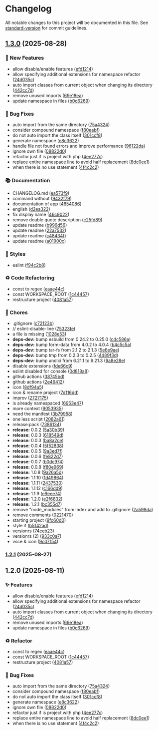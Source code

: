 # Changelog

All notable changes to this project will be documented in this file. See [standard-version](https://github.com/conventional-changelog/standard-version) for commit guidelines.

## [1.3.0](https://github.com/rejmann/php-namespace-refactor/compare/php-namespace-refactor-v1.2.1...php-namespace-refactor-v1.3.0) (2025-08-28)


### 🚀 New Features

* allow disable/enable features ([efd1214](https://github.com/rejmann/php-namespace-refactor/commit/efd12149b3c7263bb8bbee1c7feb4ec374d7386d))
* allow specifying additional extensions for namespace refactor ([24d035c](https://github.com/rejmann/php-namespace-refactor/commit/24d035c623d6d59d7f26fe5019681879a2911f9a))
* auto import classes from current object when changing its directory ([442cc7d](https://github.com/rejmann/php-namespace-refactor/commit/442cc7d910fec706dfc589ab0569fa6ed0f0e643))
* remove unused imports ([69e18ea](https://github.com/rejmann/php-namespace-refactor/commit/69e18ea03fd7c5bbd95e3406de109036ea8b45ff))
* update namespace in files ([b0c6269](https://github.com/rejmann/php-namespace-refactor/commit/b0c62695cdbfb8bb28056a5bee16e7bbc6b46de4))


### 🐛 Bug Fixes

* auto import from the same directory ([75a4324](https://github.com/rejmann/php-namespace-refactor/commit/75a4324376a29456629e20336a58b33d3bccbe4c))
* consider compound namespace ([f80eabf](https://github.com/rejmann/php-namespace-refactor/commit/f80eabfd6ce528235cbdc12e6d7419d65f908a7e))
* do not auto import the class itself ([301ccf8](https://github.com/rejmann/php-namespace-refactor/commit/301ccf8154fe15907cd5764fdf6ce54c1ed752b7))
* generate namespace ([e8c3622](https://github.com/rejmann/php-namespace-refactor/commit/e8c3622f39844344a00dfc3c642d28841ef3e8f4))
* handle file not found errors and improve performance ([96122da](https://github.com/rejmann/php-namespace-refactor/commit/96122da31c5c4db2e68acecf4174bfb05503c8b4))
* ignore own file ([08822d0](https://github.com/rejmann/php-namespace-refactor/commit/08822d07e60249b3c6fa71025543baf947e09a94))
* refactor just if is project with php ([4ee277c](https://github.com/rejmann/php-namespace-refactor/commit/4ee277c5146332f04d286dda634e665d5a563ff7))
* replace entire namespace line to avoid half replacement ([8dc0ee1](https://github.com/rejmann/php-namespace-refactor/commit/8dc0ee19bce1290f6fe953b11d08edeeeab19791))
* when there is no use statement ([4f4c2c2](https://github.com/rejmann/php-namespace-refactor/commit/4f4c2c24900f851504682c149a3bb44ca75817fa))


### 📚 Documentation

* CHANGELOG.md ([ea573f9](https://github.com/rejmann/php-namespace-refactor/commit/ea573f9b4916fb80e34ea7e8dc8cf0a6f5140573))
* command without ([9432f79](https://github.com/rejmann/php-namespace-refactor/commit/9432f795d93136a1165dee727752e86ffdcbf8b6))
* documentation of app ([4654086](https://github.com/rejmann/php-namespace-refactor/commit/46540861718abc71f0b03893ab7a628236626bd9))
* english ([d2ea322](https://github.com/rejmann/php-namespace-refactor/commit/d2ea3226f33537dc69905322399b76b57623274e))
* fix display name ([46c9022](https://github.com/rejmann/php-namespace-refactor/commit/46c90222865ddfa7e5f80761c395c0f5daf780bb))
* remove double quote description ([c25fd89](https://github.com/rejmann/php-namespace-refactor/commit/c25fd89bb49f70f2d3ae0fc2b422bafc289adf85))
* update readme ([b996d56](https://github.com/rejmann/php-namespace-refactor/commit/b996d56dae931709d3987d0e16d0c7adf4ff0772))
* update readme ([22a7532](https://github.com/rejmann/php-namespace-refactor/commit/22a75322e765f234138d2dbb436279015585ebda))
* update readme ([c48434f](https://github.com/rejmann/php-namespace-refactor/commit/c48434f8bcd5d9ef7025391b2ea8260a4af1c337))
* update readme ([a01900c](https://github.com/rejmann/php-namespace-refactor/commit/a01900c84120bd841425020c45b35c70d41be3fe))


### 💄 Styles

* eslint ([f94c2b8](https://github.com/rejmann/php-namespace-refactor/commit/f94c2b85a74431b0cdea0940adbf748cbda7c495))


### ♻️ Code Refactoring

* const to regex ([eaae44c](https://github.com/rejmann/php-namespace-refactor/commit/eaae44ca6542058c741312013d2a619271edc9b1))
* const WORKSPACE_ROOT ([1c44457](https://github.com/rejmann/php-namespace-refactor/commit/1c44457d3209f0cc43acee42e20dcbae514f3df5))
* restructure project ([4081a57](https://github.com/rejmann/php-namespace-refactor/commit/4081a5757af7358412c2550497911042c7bb9ee3))


### 🔧 Chores

* .gitignore ([c72123b](https://github.com/rejmann/php-namespace-refactor/commit/c72123b0d828fe78f841f2a7f2f6d7fd869bf53e))
* // eslint-disable-line ([75323fe](https://github.com/rejmann/php-namespace-refactor/commit/75323fe88f0c548547c5f9801a065a069fbced0a))
* a file is missing ([1028e53](https://github.com/rejmann/php-namespace-refactor/commit/1028e53b9b919358c1685733fd3ccc2830dd6215))
* **deps-dev:** bump esbuild from 0.24.2 to 0.25.0 ([cdc586a](https://github.com/rejmann/php-namespace-refactor/commit/cdc586a83587050a5afe4443d99da471b934d399))
* **deps-dev:** bump form-data from 4.0.2 to 4.0.4 ([b4c5c5a](https://github.com/rejmann/php-namespace-refactor/commit/b4c5c5ab36f77870e108ddcc03a715a6da09f2f7))
* **deps-dev:** bump tar-fs from 2.1.2 to 2.1.3 ([5e6e9ae](https://github.com/rejmann/php-namespace-refactor/commit/5e6e9aed3a4a0b8ebaccb6e584e37b9094b796cb))
* **deps-dev:** bump tmp from 0.2.3 to 0.2.5 ([4d89f3d](https://github.com/rejmann/php-namespace-refactor/commit/4d89f3dd93a22c5b0036c24f1de7388bc7f1eae5))
* **deps-dev:** bump undici from 6.21.1 to 6.21.3 ([9a8e28e](https://github.com/rejmann/php-namespace-refactor/commit/9a8e28eca9db509c99bd76897903064a77d65eea))
* disable extensions ([fde66c9](https://github.com/rejmann/php-namespace-refactor/commit/fde66c99830623dc85d7ed48eb9355ca9c0fd7e4))
* eslint disabled for console ([0d818a8](https://github.com/rejmann/php-namespace-refactor/commit/0d818a834d56db64af859ef6e9ef35a463d83280))
* github actions ([38745bd](https://github.com/rejmann/php-namespace-refactor/commit/38745bd76b9240443253cc35cdcd6715ca76fe02))
* github actions ([2e46412](https://github.com/rejmann/php-namespace-refactor/commit/2e4641219ca4b82fbee689b717caeb676a423ef9))
* icon ([8df94a5](https://github.com/rejmann/php-namespace-refactor/commit/8df94a5bcadc032b1724980cfdaaf91809ba7175))
* icon & rename project ([7d116dd](https://github.com/rejmann/php-namespace-refactor/commit/7d116dd60e1f8548f5eec9a90426d9748cd37032))
* improv ([2727175](https://github.com/rejmann/php-namespace-refactor/commit/2727175002ab5a108947a474b54c2345f26b20a1))
* is already namespaced ([6953e47](https://github.com/rejmann/php-namespace-refactor/commit/6953e470a861d9c7ece7fd75253f1e35fd976ec0))
* more context ([9053935](https://github.com/rejmann/php-namespace-refactor/commit/9053935654410d8af84d5f51cfb90e81d59a9080))
* need the manifest ([3b79958](https://github.com/rejmann/php-namespace-refactor/commit/3b79958d1f0a222e88f3d39287571f85d2fd38f6))
* one less script ([2082a61](https://github.com/rejmann/php-namespace-refactor/commit/2082a610c28b04ff197ef1a8e041efa6e539f5fc))
* release:pack ([7386134](https://github.com/rejmann/php-namespace-refactor/commit/7386134f51fe35aa8b041e0ee3e8debb27789de8))
* **release:** 0.0.2 ([5a30b39](https://github.com/rejmann/php-namespace-refactor/commit/5a30b393c1b706fb41cb3d5fdd86e1c1ddcf7575))
* **release:** 0.0.3 ([618549d](https://github.com/rejmann/php-namespace-refactor/commit/618549da8f9fdbbb94277a2ebce787406783ac20))
* **release:** 0.0.3 ([ba8a2ce](https://github.com/rejmann/php-namespace-refactor/commit/ba8a2cedf4ae0c53726ad453509ab73644014586))
* **release:** 0.0.4 ([5f52838](https://github.com/rejmann/php-namespace-refactor/commit/5f5283877abd83206fcac48e7d4dcef8c293a918))
* **release:** 0.0.5 ([9a3ed7f](https://github.com/rejmann/php-namespace-refactor/commit/9a3ed7f34f49d226eb5ab1eb6042429298e23dca))
* **release:** 0.0.6 ([fe822d7](https://github.com/rejmann/php-namespace-refactor/commit/fe822d769927633394f47003654dba00a35c32bb))
* **release:** 0.0.7 ([b0dc974](https://github.com/rejmann/php-namespace-refactor/commit/b0dc974b6e0db957308ac3d2e669bcf826c392ab))
* **release:** 0.0.8 ([f80e969](https://github.com/rejmann/php-namespace-refactor/commit/f80e96925203840a8a13a5038506727ca47a9692))
* **release:** 1.0.8 ([9a26a5d](https://github.com/rejmann/php-namespace-refactor/commit/9a26a5d1483652c09c3e0b7d3dd93ad4e28c9154))
* **release:** 1.1.10 ([1d49864](https://github.com/rejmann/php-namespace-refactor/commit/1d49864d08309e63444245574e3913a222c0743f))
* **release:** 1.1.11 ([2437530](https://github.com/rejmann/php-namespace-refactor/commit/24375302633f8aa637fbaa09895f33ac593aa8dc))
* **release:** 1.1.12 ([c166dd9](https://github.com/rejmann/php-namespace-refactor/commit/c166dd9dc122aa30f555482cab5c8b0087d7915b))
* **release:** 1.1.9 ([e9eee74](https://github.com/rejmann/php-namespace-refactor/commit/e9eee74787ec8ab4efaaa194b881db85868b4ed0))
* **release:** 1.2.0 ([e2f6832](https://github.com/rejmann/php-namespace-refactor/commit/e2f6832f00a143d162efbc5671379e09b0a065d2))
* **release:** 1.2.1 ([bc355d7](https://github.com/rejmann/php-namespace-refactor/commit/bc355d76e64488bc683db294f573d31a0202e475))
* remove "node_modules" from index and add to .gitignore ([2a598da](https://github.com/rejmann/php-namespace-refactor/commit/2a598daa8e38b34738c431c94106a99729e4432b))
* remove comments ([0221470](https://github.com/rejmann/php-namespace-refactor/commit/02214708365b32e97140ed5d1f8798ef712ad58d))
* starting project ([9fc60d0](https://github.com/rejmann/php-namespace-refactor/commit/9fc60d03a8590e0f37d191c928aaaeb81abee75e))
* style if ([b5142ad](https://github.com/rejmann/php-namespace-refactor/commit/b5142adfb32496af1e1fd32f22062a9a2a9f6aea))
* versionrs ([74ceb23](https://github.com/rejmann/php-namespace-refactor/commit/74ceb238accafb391be21d8b50abe3d167fddf8e))
* versionrs (2) ([933c0a7](https://github.com/rejmann/php-namespace-refactor/commit/933c0a7759ff97f35866ec1cb09244bf72b6bec3))
* vsce & icon ([9c07154](https://github.com/rejmann/php-namespace-refactor/commit/9c07154ca65b0532d2ee17c44becb07e71a005e5))

### [1.2.1](https://github.com/rejmann/php-namespace-refactor/compare/v1.2.0...v1.2.1) (2025-08-27)

## 1.2.0 (2025-08-11)


### ✨ Features

* allow disable/enable features ([efd1214](https://github.com/rejmann/php-namespace-refactor/commit/efd12149b3c7263bb8bbee1c7feb4ec374d7386d))
* allow specifying additional extensions for namespace refactor ([24d035c](https://github.com/rejmann/php-namespace-refactor/commit/24d035c623d6d59d7f26fe5019681879a2911f9a))
* auto import classes from current object when changing its directory ([442cc7d](https://github.com/rejmann/php-namespace-refactor/commit/442cc7d910fec706dfc589ab0569fa6ed0f0e643))
* remove unused imports ([69e18ea](https://github.com/rejmann/php-namespace-refactor/commit/69e18ea03fd7c5bbd95e3406de109036ea8b45ff))
* update namespace in files ([b0c6269](https://github.com/rejmann/php-namespace-refactor/commit/b0c62695cdbfb8bb28056a5bee16e7bbc6b46de4))


### ♻️ Refactor

* const to regex ([eaae44c](https://github.com/rejmann/php-namespace-refactor/commit/eaae44ca6542058c741312013d2a619271edc9b1))
* const WORKSPACE_ROOT ([1c44457](https://github.com/rejmann/php-namespace-refactor/commit/1c44457d3209f0cc43acee42e20dcbae514f3df5))
* restructure project ([4081a57](https://github.com/rejmann/php-namespace-refactor/commit/4081a5757af7358412c2550497911042c7bb9ee3))


### 🐛 Bug Fixes

* auto import from the same directory ([75a4324](https://github.com/rejmann/php-namespace-refactor/commit/75a4324376a29456629e20336a58b33d3bccbe4c))
* consider compound namespace ([f80eabf](https://github.com/rejmann/php-namespace-refactor/commit/f80eabfd6ce528235cbdc12e6d7419d65f908a7e))
* do not auto import the class itself ([301ccf8](https://github.com/rejmann/php-namespace-refactor/commit/301ccf8154fe15907cd5764fdf6ce54c1ed752b7))
* generate namespace ([e8c3622](https://github.com/rejmann/php-namespace-refactor/commit/e8c3622f39844344a00dfc3c642d28841ef3e8f4))
* ignore own file ([08822d0](https://github.com/rejmann/php-namespace-refactor/commit/08822d07e60249b3c6fa71025543baf947e09a94))
* refactor just if is project with php ([4ee277c](https://github.com/rejmann/php-namespace-refactor/commit/4ee277c5146332f04d286dda634e665d5a563ff7))
* replace entire namespace line to avoid half replacement ([8dc0ee1](https://github.com/rejmann/php-namespace-refactor/commit/8dc0ee19bce1290f6fe953b11d08edeeeab19791))
* when there is no use statement ([4f4c2c2](https://github.com/rejmann/php-namespace-refactor/commit/4f4c2c24900f851504682c149a3bb44ca75817fa))
